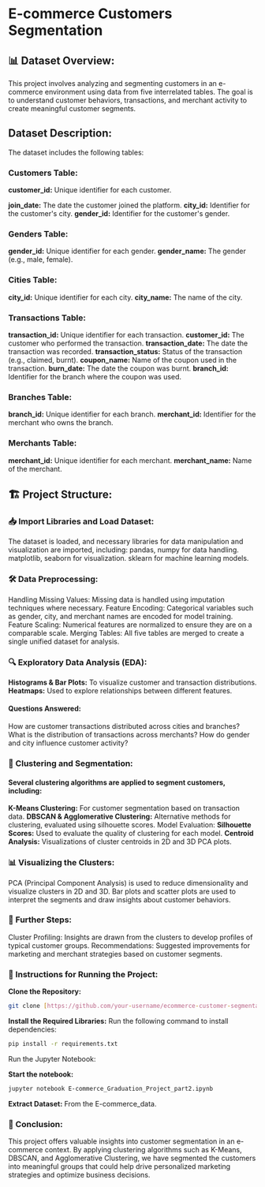 # E-commerce Customers Segmentation
## 📊 Dataset Overview:
This project involves analyzing and segmenting customers in an e-commerce environment using data from five interrelated tables. The goal is to understand customer behaviors, transactions, and merchant activity to create meaningful customer segments.

## Dataset Description:
The dataset includes the following tables:

### Customers Table:
**customer_id:** Unique identifier for each customer.

**join_date:** The date the customer joined the platform.
**city_id:** Identifier for the customer's city.
**gender_id:** Identifier for the customer's gender.

### Genders Table:
**gender_id:** Unique identifier for each gender.
**gender_name:** The gender (e.g., male, female).

### Cities Table:
**city_id:** Unique identifier for each city.
**city_name:** The name of the city.

### Transactions Table:
**transaction_id:** Unique identifier for each transaction.
**customer_id:** The customer who performed the transaction.
**transaction_date:** The date the transaction was recorded.
**transaction_status:** Status of the transaction (e.g., claimed, burnt).
**coupon_name:** Name of the coupon used in the transaction.
**burn_date:** The date the coupon was burnt.
**branch_id:** Identifier for the branch where the coupon was used.

### Branches Table:
**branch_id:** Unique identifier for each branch.
**merchant_id:** Identifier for the merchant who owns the branch.

### Merchants Table:
**merchant_id:** Unique identifier for each merchant.
**merchant_name:** Name of the merchant.

## 🏗️ Project Structure:
### 📥 Import Libraries and Load Dataset:

The dataset is loaded, and necessary libraries for data manipulation and visualization are imported, including:
pandas, numpy for data handling.
matplotlib, seaborn for visualization.
sklearn for machine learning models.

### 🛠️ Data Preprocessing:
Handling Missing Values: Missing data is handled using imputation techniques where necessary.
Feature Encoding: Categorical variables such as gender, city, and merchant names are encoded for model training.
Feature Scaling: Numerical features are normalized to ensure they are on a comparable scale.
Merging Tables: All five tables are merged to create a single unified dataset for analysis.

### 🔍 Exploratory Data Analysis (EDA):
**Histograms & Bar Plots:** To visualize customer and transaction distributions.
**Heatmaps:** Used to explore relationships between different features.
#### Questions Answered:
How are customer transactions distributed across cities and branches?
What is the distribution of transactions across merchants?
How do gender and city influence customer activity?

### 🧠 Clustering and Segmentation:
#### Several clustering algorithms are applied to segment customers, including:
**K-Means Clustering:** For customer segmentation based on transaction data.
**DBSCAN & Agglomerative Clustering:** Alternative methods for clustering, evaluated using silhouette scores.
Model Evaluation:
**Silhouette Scores:** Used to evaluate the quality of clustering for each model.
**Centroid Analysis:** Visualizations of cluster centroids in 2D and 3D PCA plots.

### 📊 Visualizing the Clusters:
PCA (Principal Component Analysis) is used to reduce dimensionality and visualize clusters in 2D and 3D.
Bar plots and scatter plots are used to interpret the segments and draw insights about customer behaviors.

### 🚀 Further Steps:
Cluster Profiling: Insights are drawn from the clusters to develop profiles of typical customer groups.
Recommendations: Suggested improvements for marketing and merchant strategies based on customer segments.
### 📝 Instructions for Running the Project:
**Clone the Repository:**
```bash
git clone [https://github.com/your-username/ecommerce-customer-segmentation.git](https://github.com/Mohammed-Mahmoud-Elsayed-Ahmed-MMES/Graduation-Project-Part-2-MLSC-Data-Science-Machine-Learning-Course.git)
```

**Install the Required Libraries:**
Run the following command to install dependencies:
```bash
pip install -r requirements.txt
```
Run the Jupyter Notebook:

**Start the notebook:**
```bash
jupyter notebook E-commerce_Graduation_Project_part2.ipynb
```

**Extract Dataset:** From the E-commerce_data.

### 🧠 Conclusion:
This project offers valuable insights into customer segmentation in an e-commerce context. By applying clustering algorithms such as K-Means, DBSCAN, and Agglomerative Clustering, we have segmented the customers into meaningful groups that could help drive personalized marketing strategies and optimize business decisions.
